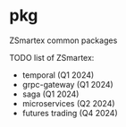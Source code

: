 # pkg

ZSmartex common packages

TODO list of ZSmartex:
- temporal (Q1 2024)
- grpc-gateway (Q1 2024)
- saga (Q1 2024)
- microservices (Q2 2024)
- futures trading (Q4 2024)
